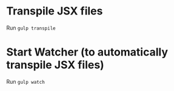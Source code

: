# Transpile JSX files

Run `gulp transpile`

# Start Watcher (to automatically transpile JSX files)

Run `gulp watch`
